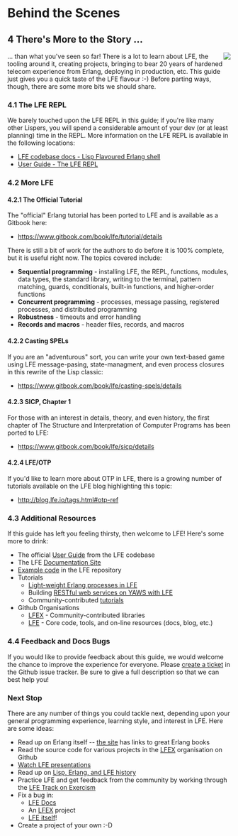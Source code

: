 # Behind the Scenes


## 4 There's More to the Story ...
<img src="https://raw.github.com/lfe/docs/master/images/doubles.jpg"
     style="float: right; padding-left: 1em;">

... than what you've seen so far! There is a lot to learn about LFE, the tooling
around it, creating projects, bringing to bear 20 years of hardened telecom
experience from Erlang, deploying in production, etc. This guide just gives you
a quick taste of the LFE flavour :-) Before parting ways, though, there are
some more bits we should share.


### 4.1 The LFE REPL

We barely touched upon the LFE REPL in this guide; if you're like many other Lispers, you will spend a considerable amount of your dev (or at least planning) time in the REPL. More information on the LFE REPL is available in the following locations:

* <a href="https://github.com/rvirding/lfe/blob/develop/doc/lfe_shell.txt">LFE codebase docs - Lisp Flavoured Erlang shell</a>
* <a href="http://docs.lfe.io/user-guide/intro/2.html">User Guide - The LFE REPL</a>

### 4.2 More LFE

#### 4.2.1 The Official Tutorial

The "official" Erlang tutorial has been ported to LFE and is available as a Gitbook here:
 * https://www.gitbook.com/book/lfe/tutorial/details

There is still a bit of work for the authors to do before it is 100% complete, but it is useful right now. The topics covered include:

* **Sequential programming** - installing LFE, the REPL, functions, modules, data types, the standard library, writing to the terminal, pattern matching, guards, conditionals, built-in functions, and higher-order functions
* **Concurrent programming** - processes, message passing, registered processes, and distributed programming
* **Robustness** - timeouts and error handling
* **Records and macros** - header files, records, and macros

#### 4.2.2 Casting SPELs

If you are an "adventurous" sort, you can write your own text-based game using LFE message-pasing, state-managment, and even process closures in this rewrite of the Lisp classic:

* https://www.gitbook.com/book/lfe/casting-spels/details

#### 4.2.3 SICP, Chapter 1

For those with an interest in details, theory, and even history, the first chapter of The Structure and Interpretation of Computer Programs has been ported to LFE:

* https://www.gitbook.com/book/lfe/sicp/details

#### 4.2.4 LFE/OTP

If you'd like to learn more about OTP in LFE, there is a growing number of tutorials available on the LFE blog highlighting this topic:

* http://blog.lfe.io/tags.html#otp-ref

### 4.3 Additional Resources

If this guide has left you feeling thirsty, then welcome to LFE! Here's some more to drink:

* The official <a href="https://github.com/rvirding/lfe/blob/develop/doc/user_guide.txt">User Guide</a> from the LFE codebase
* The LFE <a href="http://docs.lfe.io/">Documentation Site</a>
* [Example code](https://github.com/rvirding/lfe/tree/develop/examples) in the LFE repository
* Tutorials
  * <a href="http://docs.lfe.io/tutorials/processes/1.html">Light-weight Erlang processes in LFE</a>
  * Building <a href="https://github.com/lfe/yaws-rest-starter">RESTful web services on YAWS with LFE</a>
  * Community-contributed [tutorials](http://blog.lfe.io/categories.html#tutorials-ref)
* Github Organisations
  * [LFEX](https://github.com/lfex) - Community-contributed libraries
  * [LFE](https://github.com/lfe) - Core code, tools, and on-line resources (docs, blog, etc.)


### 4.4 Feedback and Docs Bugs

If you would like to provide feedback about this guide, we would welcome the chance to improve the experience for everyone. Please
<a href="https://github.com/lfe/docs/issues">create a ticket</a> in the Github issue tracker. Be
sure to give a full description so that we can best help you!


### Next Stop

There are any number of things you could tackle next, depending upon your general programming experience, learning style, and interest in LFE. Here are some ideas:

* Read up on Erlang itself -- [the site](http://erlang.org/) has links to great Erlang books
* Read the source code for various projects in the [LFEX](https://github.com/lfex) organisation on Github
* [Watch LFE presentations](http://docs.lfe.io/presentations.html)
* Read up on [Lisp, Erlang, and LFE history](http://docs.lfe.io/history.html)
* Practice LFE and get feedback from the community by working through the [LFE Track on Exercism](http://exercism.io/languages/lfe)
* Fix a bug in:
  * [LFE Docs](https://github.com/lfe/docs/issues)
  * An [LFEX](https://github.com/lfex) project
  * [LFE itself](https://github.com/rvirding/lfe/)!
* Create a project of your own :-D
